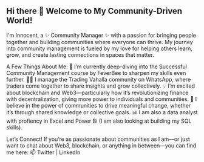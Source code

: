 ## Hi there 👋 Welcome to My Community-Driven World!

I'm Innocent, a ✨ Community Manager ✨ with a passion for bringing people together and building communities where everyone can thrive. My journey into community management is fueled by my love for helping others learn, grow, and create lasting connections in spaces that matter.

A Few Things About Me:
🌱 I’m currently deep-diving into the Successful Community Management course by FeverBee to sharpen my skills even further.
👨‍💻 I manage the Trading Vahalla community on WhatsApp, where traders come together to share insights and grow collectively.
💡 I’m excited about blockchain and Web3—particularly how it’s revolutionizing finance with decentralization, giving more power to individuals and communities.
💬 I believe in the power of communities to drive meaningful change, whether it’s through shared knowledge or collective goals.
📊 I am also a data analyst with profiency in Excel and Power Bi (I am also looking at building my SQL skills).


Let’s Connect!
If you’re as passionate about communities as I am—or just want to chat about Web3, blockchain, or anything in between—you can find me here:
📫 Twitter | LinkedIn
